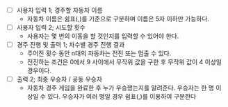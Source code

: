 - [ ] 사용자 입력 1; 경주할 자동차 이름
  - 자동차 이름은 쉼표(,)를 기준으로 구분하며 이름은 5자 이하만 가능하다.
- [ ] 사용자 입력 2; 시도할 횟수
  - 사용자는 몇 번의 이동을 할 것인지를 입력할 수 있어야 한다.
- [ ] 경주 진행 및 출력 1; 차수별 경주 진행 결과
  - 주어진 횟수 동안 n대의 자동차는 전진 또는 멈출 수 있다.
  - 전진하는 조건은 0에서 9 사이에서 무작위 값을 구한 후 무작위 값이 4 이상일 경우이다.
- [ ] 출력 2; 최종 우승자 / 공동 우승자
  - 자동차 경주 게임을 완료한 후 누가 우승했는지를 알려준다. 우승자는 한 명 이상일 수 있다.
    우승자가 여러 명일 경우 쉼표(,)를 이용하여 구분한다




